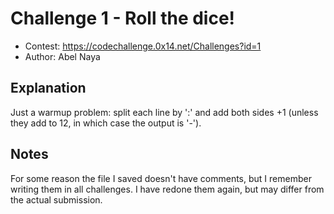 # Challenge 1 - Roll the dice!
- Contest: https://codechallenge.0x14.net/Challenges?id=1
- Author: Abel Naya

## Explanation
Just a warmup problem: split each line by ':' and add both sides +1 (unless they add to 12, in which case the output is '-').

## Notes
For some reason the file I saved doesn't have comments, but I remember writing them in all challenges. I have redone them again, but may differ from the actual submission.